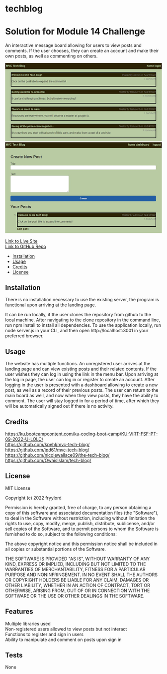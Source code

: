 # techblog
# Solution for Module 14 Challenge

An interactive message board allowing for users to view posts and comments.  If the user chooses, they can create an account and make their own posts, as well as commenting on others.
  
![](./public/images/screenshot1.jpg)
![](./public/images/screenshot2.jpg)

[Link to Live Site](https://murmuring-mountain-63633.herokuapp.com/)  
[Link to GitHub Repo](https://github.com/fryylord/techblog)  

- [Installation](#installation)
- [Usage](#usage)
- [Credits](#credits)
- [License](#license)

## Installation

There is no installation necessary to use the existing server, the program is functional upon arriving at the landing page.  

It can be run locally, if the user clones the repository from github to the local machine.
After navigating to the clone repository in the command line, run npm install to install all dependencies. To use the application locally, run node server.js in your CLI, and then open http://localhost:3001 in your preferred browser.

## Usage

The website has multiple functions.  An unregistered user arrives at the landing page and can view existing posts and their related contents.
If the user wishes they can log in using the link in the menu bar.  Upon arriving at the log in page, the user can log in or register to create an account.
After logging in the user is presented with a dashboard allowing to create a new post, as well as a record of their previous posts.
The user can return to the main board as well, and now when they view posts, they have the ability to comment.
The user will stay logged in for a period of time, after which they will be automatically signed out if there is no activity.  

## Credits

https://ku.bootcampcontent.com/ku-coding-boot-camp/KU-VIRT-FSF-PT-09-2022-U-LOLC/  
https://github.com/kpehl/mvc-tech-blog/  
https://github.com/jpd61/mvc-tech-blog/  
https://github.com/nicolewallace09/the-tech-blog/  
https://github.com/OwaisIslam/tech-blog/  

## License
 
MIT License

Copyright (c) 2022 fryylord

Permission is hereby granted, free of charge, to any person obtaining a copy
of this software and associated documentation files (the "Software"), to deal
in the Software without restriction, including without limitation the rights
to use, copy, modify, merge, publish, distribute, sublicense, and/or sell
copies of the Software, and to permit persons to whom the Software is
furnished to do so, subject to the following conditions:

The above copyright notice and this permission notice shall be included in all
copies or substantial portions of the Software.

THE SOFTWARE IS PROVIDED "AS IS", WITHOUT WARRANTY OF ANY KIND, EXPRESS OR
IMPLIED, INCLUDING BUT NOT LIMITED TO THE WARRANTIES OF MERCHANTABILITY,
FITNESS FOR A PARTICULAR PURPOSE AND NONINFRINGEMENT. IN NO EVENT SHALL THE
AUTHORS OR COPYRIGHT HOLDERS BE LIABLE FOR ANY CLAIM, DAMAGES OR OTHER
LIABILITY, WHETHER IN AN ACTION OF CONTRACT, TORT OR OTHERWISE, ARISING FROM,
OUT OF OR IN CONNECTION WITH THE SOFTWARE OR THE USE OR OTHER DEALINGS IN THE
SOFTWARE.

## Features

Multiple libraries used  
Non-registered users allowed to view posts but not interact  
Functions to register and sign in users  
Ability to manipulate and comment on posts upon sign in  

## Tests

None